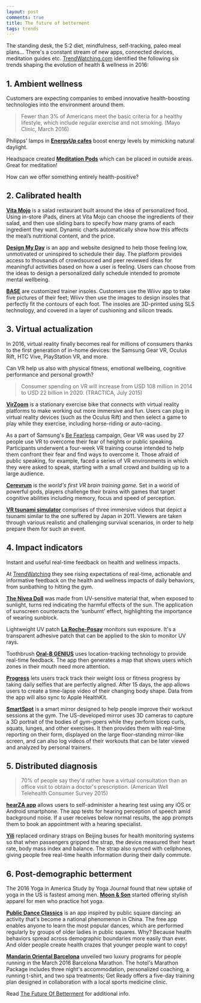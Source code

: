 ```yaml
---
layout: post
comments: true
title: The future of betterment
tags: trends
---
```


The standing desk, the 5:2 diet, mindfulness, self-tracking, paleo meal plans... There's a constant stream of new apps, connected devices, meditation guides etc. [TrendWatching.com](http://trendwatching.com) identified the following six trends shaping the evolution of health & wellness in 2016:

## 1. Ambient wellness

Customers are expecting companies to embed innovative health-boosting technologies into the environment around them.

> Fewer than 3% of Americans meet the basic criteria for a healthy lifestyle, which include regular exercise and not smoking.
(Mayo Clinic, March 2016)

Philipps' lamps in **[EnergyUp cafes](http://www.philips.nl/content/B2C/nl_NL/acties/energyup-cafe.html)** boost energy levels by mimicking natural daylight.

Headspace created **[Meditation Pods](https://www.headspace.com/blog/2016/02/18/introducing-headspace-meditation-pods-making-the-invisible-visible/)** which can be placed in outside areas. Great for meditation!

<!--excerpt-->

How can we offer something entirely health-positive?

## 2. Calibrated health

**[Vita Mojo](https://www.vitamojo.com/)** is a salad restaurant built around the idea of personalized food. Using in-store iPads, diners at Vita Mojo can choose the ingredients of their salad, and then use sliding bars to specify how many grams of each ingredient they want. Dynamic charts automatically show how this affects the meal’s nutritional content, and the price.

**[Design My Day](http://www.designmyday.co/)** is an app and website designed to help those feeling low, unmotivated or uninspired to schedule their day. The platform provides access to thousands of crowdsourced and peer reviewed ideas for meaningful activities based on how a user is feeling. Users can choose from the ideas to design a personalized daily schedule intended to promote mental wellbeing.

**[BASE](https://www.indiegogo.com/projects/base-by-wiivv-custom-3d-printed-insoles#/)** are customized trainer insoles. Customers use the Wiivv app to take five pictures of their feet; Wiivv then use the images to design insoles that perfectly fit the contours of each foot. The insoles are 3D-printed using SLS technology, and covered in a layer of cushioning and silicon treads.


## 3. Virtual actualization


In 2016, virtual reality finally becomes real for millions of consumers thanks to the first generation of in-home devices: the Samsung Gear VR, Oculus Rift, HTC Vive, PlayStation VR, and more.

Can VR help us also with physical fitness, emotional wellbeing, cognitive performance and personal growth?

> Consumer spending on VR will increase from USD 108 million in 2014 to USD 22 billion in 2020.
(TRACTICA, July 2015)

**[VirZoom](http://virzoom.com/)** is a stationary exercise bike that connects with virtual reality platforms to make working out more immersive and fun. Users can plug in virtual reality devices (such as the Oculus Rift) and then select a game to play while they exercise, including horse-riding or auto-racing.

As a part of Samsung's [Be Fearless](https://www.facebook.com/SamsungGulf/videos/826614837464253/) campaign, Gear VR was used by 27 people use VR to overcome their fear of heights or public speaking. Participants underwent a four-week VR training course intended to help them confront their fear and find ways to overcome it. Those afraid of public speaking, for example, faced a series of VR environments in which they were asked to speak, starting with a small crowd and building up to a large audience.

**[Cerevrum](http://www.cerevrumgame.com/)** is the _world's first VR brain training game._ Set in a world of powerful gods, players challenge their brains with games that target cognitive abilities including memory, focus and speed of perception.

**[VR tsunami simulator](https://www.youtube.com/watch?v=LN-eTN0BSw0)** comprises of three immersive videos that depict a tsunami similar to the one suffered by Japan in 2011. Viewers are taken through various realistic and challenging survival scenarios, in order to help prepare them for such an event.

## 4. Impact indicators

Instant and useful real-time feedback on health and wellness impacts.

At [TrendWatching](http://www.trendwatching.com) they see rising expectations of real-time, actionable and informative feedback on the health and wellness impacts of daily behaviors, from sunbathing to hitting the gym.

**[The Nivea Doll](http://www.fcb.com/our-work/doll)** was made from UV-sensitive material that, when exposed to sunlight, turns red indicating the harmful effects of the sun. The application of sunscreen counteracts the ‘sunburnt’ effect, highlighting the importance of wearing sunblock.

Lightweight UV patch **[La Roche-Posay](http://www.laroche-posay.co.uk/article/My-UV-Patch/a24995.aspx)** monitors sun exposure. It's a transparent adhesive patch that can be applied to the skin to monitor UV rays.

Toothbrush **[Oral-B GENIUS](http://news.pg.com/press-release/pg-corporate-announcements/so-smart-its-genius-%E2%80%93-oral-b-unveils-worlds-first-electric-)**
uses location-tracking technology to provide real-time feedback. The app then generates a map that shows users which zones in their mouth need more attention.

**[Progress](http://www.seeyourprogress.com/)** lets users track track their weight loss or fitness progress by taking daily selfies that are perfectly aligned. After 15 days, the app allows users to create a time-lapse video of their changing body shape. Data from the app will also sync to Apple HealthKit.

**[SmartSpot](http://www.smartspot.io/)** is a smart mirror designed to help people improve their workout sessions at the gym. The US-developed mirror uses 3D cameras to capture a 3D portrait of the bodies of gym-goers while they perform bicep curls, squats, lunges, and other exercises. It then provides them with real-time reporting on their form, displayed on the large floor-standing mirror-like screen, and can also log videos of their workouts that can be later viewed and analyzed by personal trainers.

## 5. Distributed diagnosis

> 70% of people say they'd rather have a virtual consultation than an office visit to obtain a doctor's prescription.
(American Well Telehealth Consumer Survey 2015)

**[hearZA app](http://www.hearscreen.com/hearza/)** allows users to self-administer a hearing test using any iOS or Android smartphone. The app tests for hearing perception of speech amid background noise. If a user receives below normal results, the app prompts them to book an appointment with a hearing specialist.

**[Yili](http://www.yili.com/)** replaced ordinary straps on Beijing buses for health monitoring systems so that when passengers gripped the strap, the device measured their heart rate, body mass index and balance. The strap also synced with cellphones, giving people free real-time health information during their daily commute.

## 6. Post-demographic betterment

The 2016 Yoga in America Study by Yoga Journal found that new uptake of yoga in the US is fastest among men. **[Moon & Son](http://themoonandson.com/)** started offering stylish apparel for men who practice hot yoga.

**[Public Dance Classics](https://itunes.apple.com/app/id955060116)** is an app inspired by public square dancing: an activity that's become a national phenomenon in China. The free app enables anyone to learn the most popular dances, which are performed regularly by groups of older ladies in public squares. Why? Because health behaviors spread across demographic boundaries more easily than ever. And older people create health crazes that younger people want to copy!

**[Mandarin Oriental Barcelona](https://photos.mandarinoriental.com/is/content/MandarinOriental/corporate-barcelona-pdf-marathon-package)** unveiled two luxury programs for people running in the March 2016 Barcelona Marathon. The hotel's Marathon Package includes three night's accommodation, personalized coaching, a running t-shirt, and two spa treatments; Get Ready offers a five-day training plan designed in collaboration with a local sports medicine clinic.

Read [The Future Of Betterment](http://trendwatching.com/trends/the-future-of-betterment/) for additional info.
